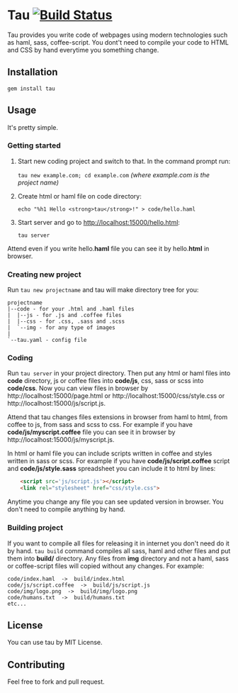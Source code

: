 Tau [![Build Status](https://secure.travis-ci.org/Proghat/tau.png?branch=master)](http://travis-ci.org/Proghat/tau)
===

Tau provides you write code of webpages using modern technologies such as 
haml, sass, coffee-script. You dont't need to compile your code to HTML and
CSS by hand everytime you something change.

Installation
------------

    gem install tau

Usage
-----

It's pretty simple.

### Getting started

1. Start new coding project and switch to that. In the command prompt run:

    `tau new example.com; cd example.com` *(where example.com is the project name)*

2. Create html or haml file on code directory:

    `echo "%h1 Hello <strong>tau</strong>!" > code/hello.haml`

3. Start server and go to [http://localhost:15000/hello.html](http://localhost:15000/hello.html):

    `tau server`

Attend even if you write hello.**haml** file you can see it by hello.**html**
in browser.

### Creating new project

Run `tau new projectname` and tau will make directory tree for you:
  
    projectname
    |--code - for your .html and .haml files
    |  |--js - for .js and .coffee files
    |  |--css - for .css, .sass and .scss
    |  `--img - for any type of images
    |
    `--tau.yaml - config file 

### Coding

Run `tau server` in your project directory. Then put any html or haml files
into **code** directory, js or coffee files into **code/js**, css, sass or
scss into **code/css**. Now you can view files in browser by 
http://localhost:15000/page.html or http://localhost:15000/css/style.css or 
http://localhost:15000/js/script.js.

Attend that tau changes files extensions in browser from haml to html, from 
coffee to js, from sass and scss to css. For example if you have 
**code/js/myscript.coffee** file you can see it in browser by 
http://localhost:15000/js/myscript.js.

In html or haml file you can include scripts written in coffee and styles 
written in sass or scss. For example if you have **code/js/script.coffee** 
script and **code/js/style.sass** spreadsheet you can include it to html by 
lines:
```html
    <script src='js/script.js'></script>
    <link rel="stylesheet" href="css/style.css">
```
Anytime you change any file you can see updated version in browser. You don't 
need to compile anything by hand.

### Building project

If you want to compile all files for releasing it in internet you don't need do
it by hand. `tau build` command compiles all sass, haml and other files and put
them into **build/** directory. Any files from **img** directory and not a haml, sass 
or coffee-script files will copied without any changes. For example:
```
code/index.haml  ->  build/index.html
code/js/script.coffee  ->  build/js/script.js
code/img/logo.png  ->  build/img/logo.png
code/humans.txt  ->  build/humans.txt
etc...
```

License
-------

You can use tau by MIT License.

Contributing
------------

Feel free to fork and pull request.

